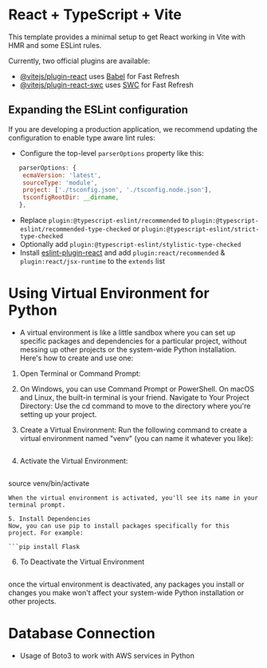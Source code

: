 # React + TypeScript + Vite

This template provides a minimal setup to get React working in Vite with HMR and some ESLint rules.

Currently, two official plugins are available:

- [@vitejs/plugin-react](https://github.com/vitejs/vite-plugin-react/blob/main/packages/plugin-react/README.md) uses [Babel](https://babeljs.io/) for Fast Refresh
- [@vitejs/plugin-react-swc](https://github.com/vitejs/vite-plugin-react-swc) uses [SWC](https://swc.rs/) for Fast Refresh

## Expanding the ESLint configuration

If you are developing a production application, we recommend updating the configuration to enable type aware lint rules:

- Configure the top-level `parserOptions` property like this:

```js
   parserOptions: {
    ecmaVersion: 'latest',
    sourceType: 'module',
    project: ['./tsconfig.json', './tsconfig.node.json'],
    tsconfigRootDir: __dirname,
   },
```

- Replace `plugin:@typescript-eslint/recommended` to `plugin:@typescript-eslint/recommended-type-checked` or `plugin:@typescript-eslint/strict-type-checked`
- Optionally add `plugin:@typescript-eslint/stylistic-type-checked`
- Install [eslint-plugin-react](https://github.com/jsx-eslint/eslint-plugin-react) and add `plugin:react/recommended` & `plugin:react/jsx-runtime` to the `extends` list


# Using Virtual Environment for Python

- A virtual environment is like a little sandbox where you can set up specific packages and dependencies for a particular project, without messing up other projects or the system-wide Python installation. Here's how to create and use one:

1. Open Terminal or Command Prompt:

2. On Windows, you can use Command Prompt or PowerShell.
On macOS and Linux, the built-in terminal is your friend.
Navigate to Your Project Directory:
Use the cd command to move to the directory where you're setting up your project.

3. Create a Virtual Environment:
Run the following command to create a virtual environment named "venv" (you can name it whatever you like):
```python -m venv venv
```
4. Activate the Virtual Environment:
   ```
source venv/bin/activate
   ```
When the virtual environment is activated, you'll see its name in your terminal prompt.

5. Install Dependencies
Now, you can use pip to install packages specifically for this project. For example:

```pip install Flask
```

6. To Deactivate the Virtual Environment
```deactivate
```
once the virtual environment is deactivated, any packages you install or changes you make won't affect your system-wide Python installation or other projects.

# Database Connection

- Usage of Boto3 to work with AWS services in Python